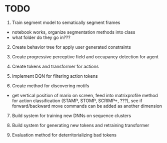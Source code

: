 

# TODO

1. Train segment model to sematically segment frames
 - notebook works, organize segmentation methods into class
 - what folder do they go in???

2. Create behavior tree for apply user generated constraints

3. Create progressive perceptive field and occupancy detection for agent

4. Create tokens and transformer for actions

5. Implement DQN for filtering action tokens

6. Create method for discovering motifs
 - get vertical position of mario on screen, feed into matrixprofile method for action classification (STAMP, STOMP, SCRIMP+, ???), see if forward/backward move commands can be added as another dimension

7. Build system for training new DNNs on sequence clusters

8. Build system for generating new tokens and retraining transformer

9. Evaluation method for deterritorializing bad tokens


